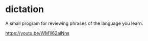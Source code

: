 # dictation
A small program for reviewing phrases of the language you learn.

https://youtu.be/WM1l62aiNns
